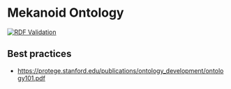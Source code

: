 # Mekanoid Ontology

[![RDF Validation](https://github.com/ag0x00/ontology/actions/workflows/main.yml/badge.svg?branch=main)](https://github.com/ag0x00/ontology/actions/workflows/main.yml)

## Best practices
* https://protege.stanford.edu/publications/ontology_development/ontology101.pdf
